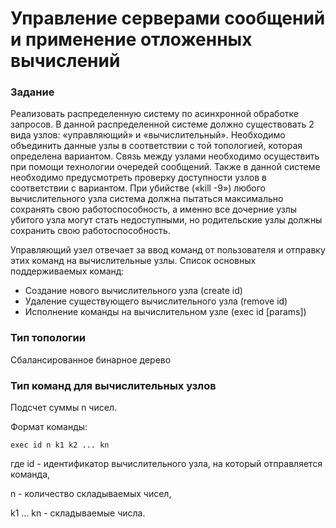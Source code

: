 # Управление серверами сообщений и применение отложенных вычислений

### Задание
Реализовать распределенную систему по асинхронной обработке запросов. В данной распределенной системе должно существовать 2 вида узлов: «управляющий» и
«вычислительный». Необходимо объединить данные узлы в соответствии с той топологией, которая определена вариантом. Связь между узлами необходимо осуществить при помощи
технологии очередей сообщений. Также в данной системе необходимо предусмотреть проверку доступности узлов в соответствии с вариантом. При убийстве («kill -9») любого вычислительного
узла система должна пытаться максимально сохранять свою работоспособность, а именно все дочерние узлы убитого узла могут стать недоступными, но родительские узлы должны сохранить
свою работоспособность.

Управляющий узел отвечает за ввод команд от пользователя и отправку этих команд на вычислительные узлы. Список основных поддерживаемых команд:
* Создание нового вычислительного узла (create id)
* Удаление существующего вычислительного узла (remove id)
* Исполнение команды на вычислительном узле (exec id [params])

### Тип топологии
Сбалансированное бинарное дерево

### Тип команд для вычислительных узлов
Подсчет суммы n чисел.

Формат команды: 
```
exec id n k1 k2 ... kn
```
где id - идентификатор вычислительного узла, на который отправляется команда,

n - количество складываемых чисел,

k1 ... kn - складываемые числа.
